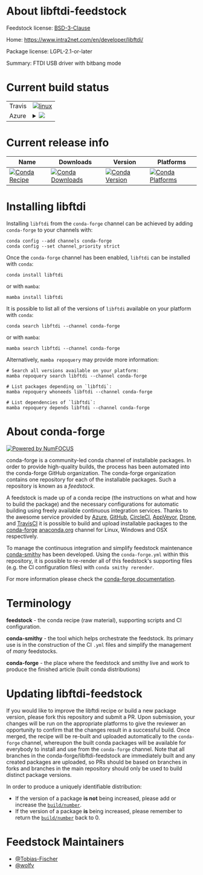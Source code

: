 About libftdi-feedstock
=======================

Feedstock license: [BSD-3-Clause](https://github.com/conda-forge/libftdi-feedstock/blob/main/LICENSE.txt)

Home: https://www.intra2net.com/en/developer/libftdi/

Package license: LGPL-2.1-or-later

Summary: FTDI USB driver with bitbang mode

Current build status
====================


<table><tr>
    <td>Travis</td>
    <td>
      <a href="https://app.travis-ci.com/conda-forge/libftdi-feedstock">
        <img alt="linux" src="https://img.shields.io/travis/com/conda-forge/libftdi-feedstock/main.svg?label=Linux">
      </a>
    </td>
  </tr>
    
  <tr>
    <td>Azure</td>
    <td>
      <details>
        <summary>
          <a href="https://dev.azure.com/conda-forge/feedstock-builds/_build/latest?definitionId=12495&branchName=main">
            <img src="https://dev.azure.com/conda-forge/feedstock-builds/_apis/build/status/libftdi-feedstock?branchName=main">
          </a>
        </summary>
        <table>
          <thead><tr><th>Variant</th><th>Status</th></tr></thead>
          <tbody><tr>
              <td>linux_64</td>
              <td>
                <a href="https://dev.azure.com/conda-forge/feedstock-builds/_build/latest?definitionId=12495&branchName=main">
                  <img src="https://dev.azure.com/conda-forge/feedstock-builds/_apis/build/status/libftdi-feedstock?branchName=main&jobName=linux&configuration=linux%20linux_64_" alt="variant">
                </a>
              </td>
            </tr><tr>
              <td>linux_aarch64</td>
              <td>
                <a href="https://dev.azure.com/conda-forge/feedstock-builds/_build/latest?definitionId=12495&branchName=main">
                  <img src="https://dev.azure.com/conda-forge/feedstock-builds/_apis/build/status/libftdi-feedstock?branchName=main&jobName=linux&configuration=linux%20linux_aarch64_" alt="variant">
                </a>
              </td>
            </tr><tr>
              <td>linux_ppc64le</td>
              <td>
                <a href="https://dev.azure.com/conda-forge/feedstock-builds/_build/latest?definitionId=12495&branchName=main">
                  <img src="https://dev.azure.com/conda-forge/feedstock-builds/_apis/build/status/libftdi-feedstock?branchName=main&jobName=linux&configuration=linux%20linux_ppc64le_" alt="variant">
                </a>
              </td>
            </tr><tr>
              <td>osx_64</td>
              <td>
                <a href="https://dev.azure.com/conda-forge/feedstock-builds/_build/latest?definitionId=12495&branchName=main">
                  <img src="https://dev.azure.com/conda-forge/feedstock-builds/_apis/build/status/libftdi-feedstock?branchName=main&jobName=osx&configuration=osx%20osx_64_" alt="variant">
                </a>
              </td>
            </tr><tr>
              <td>osx_arm64</td>
              <td>
                <a href="https://dev.azure.com/conda-forge/feedstock-builds/_build/latest?definitionId=12495&branchName=main">
                  <img src="https://dev.azure.com/conda-forge/feedstock-builds/_apis/build/status/libftdi-feedstock?branchName=main&jobName=osx&configuration=osx%20osx_arm64_" alt="variant">
                </a>
              </td>
            </tr><tr>
              <td>win_64</td>
              <td>
                <a href="https://dev.azure.com/conda-forge/feedstock-builds/_build/latest?definitionId=12495&branchName=main">
                  <img src="https://dev.azure.com/conda-forge/feedstock-builds/_apis/build/status/libftdi-feedstock?branchName=main&jobName=win&configuration=win%20win_64_" alt="variant">
                </a>
              </td>
            </tr>
          </tbody>
        </table>
      </details>
    </td>
  </tr>
</table>

Current release info
====================

| Name | Downloads | Version | Platforms |
| --- | --- | --- | --- |
| [![Conda Recipe](https://img.shields.io/badge/recipe-libftdi-green.svg)](https://anaconda.org/conda-forge/libftdi) | [![Conda Downloads](https://img.shields.io/conda/dn/conda-forge/libftdi.svg)](https://anaconda.org/conda-forge/libftdi) | [![Conda Version](https://img.shields.io/conda/vn/conda-forge/libftdi.svg)](https://anaconda.org/conda-forge/libftdi) | [![Conda Platforms](https://img.shields.io/conda/pn/conda-forge/libftdi.svg)](https://anaconda.org/conda-forge/libftdi) |

Installing libftdi
==================

Installing `libftdi` from the `conda-forge` channel can be achieved by adding `conda-forge` to your channels with:

```
conda config --add channels conda-forge
conda config --set channel_priority strict
```

Once the `conda-forge` channel has been enabled, `libftdi` can be installed with `conda`:

```
conda install libftdi
```

or with `mamba`:

```
mamba install libftdi
```

It is possible to list all of the versions of `libftdi` available on your platform with `conda`:

```
conda search libftdi --channel conda-forge
```

or with `mamba`:

```
mamba search libftdi --channel conda-forge
```

Alternatively, `mamba repoquery` may provide more information:

```
# Search all versions available on your platform:
mamba repoquery search libftdi --channel conda-forge

# List packages depending on `libftdi`:
mamba repoquery whoneeds libftdi --channel conda-forge

# List dependencies of `libftdi`:
mamba repoquery depends libftdi --channel conda-forge
```


About conda-forge
=================

[![Powered by
NumFOCUS](https://img.shields.io/badge/powered%20by-NumFOCUS-orange.svg?style=flat&colorA=E1523D&colorB=007D8A)](https://numfocus.org)

conda-forge is a community-led conda channel of installable packages.
In order to provide high-quality builds, the process has been automated into the
conda-forge GitHub organization. The conda-forge organization contains one repository
for each of the installable packages. Such a repository is known as a *feedstock*.

A feedstock is made up of a conda recipe (the instructions on what and how to build
the package) and the necessary configurations for automatic building using freely
available continuous integration services. Thanks to the awesome service provided by
[Azure](https://azure.microsoft.com/en-us/services/devops/), [GitHub](https://github.com/),
[CircleCI](https://circleci.com/), [AppVeyor](https://www.appveyor.com/),
[Drone](https://cloud.drone.io/welcome), and [TravisCI](https://travis-ci.com/)
it is possible to build and upload installable packages to the
[conda-forge](https://anaconda.org/conda-forge) [anaconda.org](https://anaconda.org/)
channel for Linux, Windows and OSX respectively.

To manage the continuous integration and simplify feedstock maintenance
[conda-smithy](https://github.com/conda-forge/conda-smithy) has been developed.
Using the ``conda-forge.yml`` within this repository, it is possible to re-render all of
this feedstock's supporting files (e.g. the CI configuration files) with ``conda smithy rerender``.

For more information please check the [conda-forge documentation](https://conda-forge.org/docs/).

Terminology
===========

**feedstock** - the conda recipe (raw material), supporting scripts and CI configuration.

**conda-smithy** - the tool which helps orchestrate the feedstock.
                   Its primary use is in the construction of the CI ``.yml`` files
                   and simplify the management of *many* feedstocks.

**conda-forge** - the place where the feedstock and smithy live and work to
                  produce the finished article (built conda distributions)


Updating libftdi-feedstock
==========================

If you would like to improve the libftdi recipe or build a new
package version, please fork this repository and submit a PR. Upon submission,
your changes will be run on the appropriate platforms to give the reviewer an
opportunity to confirm that the changes result in a successful build. Once
merged, the recipe will be re-built and uploaded automatically to the
`conda-forge` channel, whereupon the built conda packages will be available for
everybody to install and use from the `conda-forge` channel.
Note that all branches in the conda-forge/libftdi-feedstock are
immediately built and any created packages are uploaded, so PRs should be based
on branches in forks and branches in the main repository should only be used to
build distinct package versions.

In order to produce a uniquely identifiable distribution:
 * If the version of a package **is not** being increased, please add or increase
   the [``build/number``](https://docs.conda.io/projects/conda-build/en/latest/resources/define-metadata.html#build-number-and-string).
 * If the version of a package **is** being increased, please remember to return
   the [``build/number``](https://docs.conda.io/projects/conda-build/en/latest/resources/define-metadata.html#build-number-and-string)
   back to 0.

Feedstock Maintainers
=====================

* [@Tobias-Fischer](https://github.com/Tobias-Fischer/)
* [@wolfv](https://github.com/wolfv/)

